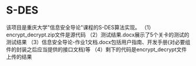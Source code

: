 # S-DES
该项目是重庆大学"信息安全导论"课程的S-DES算法实现。
（1）encrypt_decrypt.zip文件是源代码
（2）测试结果.docx展示了5个关卡的测试的测试结果
（3）信息安全导论-作业1文档.docx包括用户指南、开发手册(对必要组件的封装之后应当提供的接口文档)等
（4）剩下的代码是encrypt_decrypt文件上传的结果
